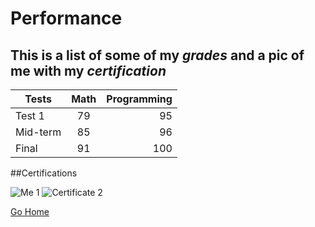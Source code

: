 # Performance

## This is a list of some of my _grades_ and a pic of me with my _certification_

| Tests | Math | Programming |
|-------|:-------:|-----:|
| Test 1 | 79 | 95 |
| Mid-term | 85 | 96 |
| Final | 91 | 100 |


##Certifications

![Me 1](https://github.com/username/image.png)
![Certificate 2](https://www.creativecertificates.com/wp-content/uploads/2014/03/certificate-of-excellence.jpg)

[Go Home](./README.md)
